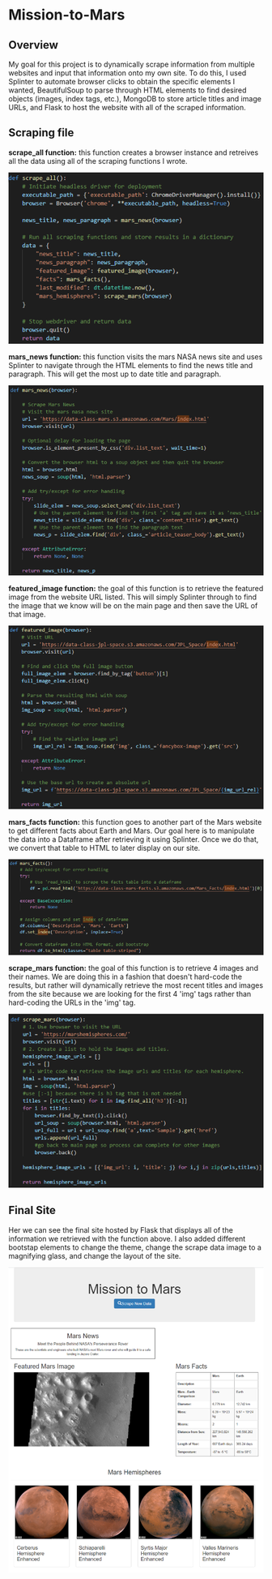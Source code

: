 # Mission-to-Mars

## Overview
My goal for this project is to dynamically scrape information from multiple websites and input that information onto my own site. To do this, I used Splinter to automate browser clicks to obtain the specific elements I wanted, BeautifulSoup to parse through HTML elements to find desired objects (images, index tags, etc.), MongoDB to store article titles and image URLs,  and Flask to host the website with all of the scraped information.

## Scraping file

**scrape_all function:** this function creates a browser instance and retreives all the data using all of the scraping functions I wrote.

![](https://github.com/mooshak21/Mission-to-Mars/blob/main/Resources/scrape_all.png)

**mars_news function:** this function visits the mars NASA news site and uses Splinter to navigate through the HTML elements to find the news title and paragraph. This will get the most up to date title and paragraph. 

![](https://github.com/mooshak21/Mission-to-Mars/blob/main/Resources/mars_news.png)

**featured_image function:** the goal of this function is to retrieve the featured image from the website URL listed. This will simply Splinter through to find the image that we know will be on the main page and then save the URL of that image.

![](https://github.com/mooshak21/Mission-to-Mars/blob/main/Resources/featured_image.png)

**mars_facts function:** this function goes to another part of the Mars website to get different facts about Earth and Mars. Our goal here is to manipulate the data into a Dataframe after retrieving it using Splinter. Once we do that, we convert that table to HTML to later display on our site. 

![](https://github.com/mooshak21/Mission-to-Mars/blob/main/Resources/mars_facts.png)

**scrape_mars function:** the goal of this function is to retrieve 4 images and their names. We are doing this in a fashion that doesn't hard-code the results, but rather will dynamically retrieve the most recent titles and images from the site because we are looking for the first 4 'img' tags rather than hard-coding the URLs in the 'img' tag. 

![](https://github.com/mooshak21/Mission-to-Mars/blob/main/Resources/scrape_mars.png)

## Final Site
Her we can see the final site hosted by Flask that displays all of the information we retrieved with the function above. I also added different bootstap elements to change the theme, change the scrape data image to a magnifying glass, and change the layout of the site. 

![](https://github.com/mooshak21/Mission-to-Mars/blob/main/Resources/full_site.png)
